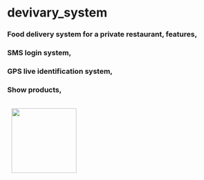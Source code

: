 # devivary_system
 
### Food delivery system for a private restaurant, features,
### SMS login system,
### GPS live identification system,
### Show products,

### <img src="/20200620_154018.gif" align="left" width="150" hspace="10" vspace="10">


